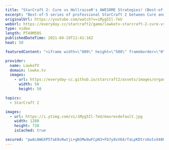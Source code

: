 ```yaml
---
title: "StarCraft 2: Cure vs HellraiseR's AWESOME Strategies! (Best-of-5)"
excerpt: "Best-of-5 series of professional StarCraft 2 between Cure and HellraiseR.  Creighton's Twitch stream: https://twitch.tv/creightonolsen  Support my work on Patreon: http://www.patreon.com/lowkotv Become a YouTube member: https://lowko.tv/join  My second channel: http://lowko.tv/morelowko Lowko Merch:"
originalUrl: https://youtube.com/watch?v=iMyg5Il-7eU
webUrl: https://everyday.cc/starcraft2/game/lowkotv-starcraft-2-cure-vs-hellraisers-awesome-strategies-best-of-5/
type: video
length: PT49M50S
publishedDateTime: 2021-04-19T11:41:16Z
heat: 50

featuredContent: "<iframe width=\"800\" height=\"500\" frameborder=\"0\" src=\"https://www.youtube.com/embed/iMyg5Il-7eU\" allow=\"accelerometer; autoplay; encrypted-media; gyroscope; picture-in-picture\" allowfullscreen></iframe>"

provider:
  name: LowkoTV
  domain: lowko.tv
  images:
    - url: https://everyday-cc.github.io/starcraft2/assets/images/organizations/lowko.tv-50x50.jpg
      width: 50
      height: 50

topics:
  - StarCraft 2

images:
  - url: https://i.ytimg.com/vi/iMyg5Il-7eU/maxresdefault.jpg
    width: 1280
    height: 720
    isCached: true

secured: "pwAcAWGXP5TaE8vRwtjL+gN3Mw9wFCpN3+Fb7y8xV64/faLpKDtrs6oIvX4862M/gfAArmd1wy5Scz6vPaMbJFmBwUsP3upXyMIzmjGCn1cc/Yv/DN9iqzh9mAQwD5H98+GqfE99lNCOT8R3WucMtEVhT5K5hfjVScwK2gZ7gesf572B18CRi3TBXzf8alckZVR4WK8tuhAEROZCqJlxKHVCVPpks6C5qTI6Vo73RgqYX8wnr0PUE89L43c+W9U07L+gBGOoiPOnKFgtJfII++XvNcojra65qdYiF+8LhQTUIuDPr3mfN5TYNFHdpfxNJkl6vHF5RjTU27C33HqvuRIhYRcs9EMIsMeJHN2pUMyVNRg4mu9gLoLlbzn4mE75hW4Bx7oor1cB2m8WnzzOb2iQhzi0JWoCthxIRgTK6w6jWyemAvG8cG6ynIchW0u1;xZTN99LAS87UDegiaKhC6Q=="
---
```


